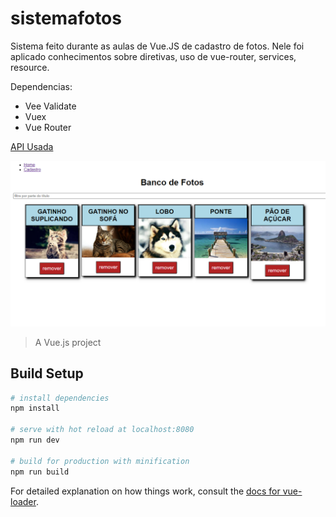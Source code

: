 # sistemafotos

Sistema feito durante as aulas de Vue.JS de cadastro de fotos.
Nele foi aplicado conhecimentos sobre diretivas, uso de vue-router, services, resource.

Dependencias:
* Vee Validate
* Vuex
* Vue Router

[API Usada](https://github.com/PedroHumberto/apiFotosAlura)


<img src="/fotos/telainicial.png">



> A Vue.js project

## Build Setup

``` bash
# install dependencies
npm install

# serve with hot reload at localhost:8080
npm run dev

# build for production with minification
npm run build
```

For detailed explanation on how things work, consult the [docs for vue-loader](http://vuejs.github.io/vue-loader).
